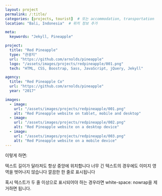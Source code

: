 ```yaml
---
layout: project
permalink: /:title/
categories: [projects, tourist]  # 또는 accommodation, transportation
location: "Bali, Indonesia"  # 위치 정보 추가

meta:
  keywords: "Jekyll, Pineapple"

project:
  title: "Red Pineapple"
  type: "관광지"
  url: "https://github.com/arnolds/pineapple"
  logo: "/assets/images/projects/redpineapple/001.png"
  tech: "HTML, CSS, Boostrap, Sass, JavaScript, jQuery, Jekyll"

agency:
  title: "Red Pineapple Co"
  url: "https://github.com/arnolds/pineapple"
  year: "2017"

images:
  - image:
    url: "/assets/images/projects/redpineapple/001.png"
    alt: "Red Pineapple website on tablet, mobile and desktop"
  - image:
    url: "/assets/images/projects/redpineapple/002.png"
    alt: "Red Pineapple website on a desktop device"
  - image:
    url: "/assets/images/projects/redpineapple/003.png"
    alt: "Red Pineapple website on a mobile device"
---
```

이렇게 하면:

텍스트 길이가 달라져도 항상 중앙에 위치합니다
너무 긴 텍스트의 경우에도 이미지 영역을 벗어나지 않습니다
깔끔한 한 줄로 표시됩니다

혹시 텍스트가 두 줄 이상으로 표시되어야 하는 경우라면 white-space: nowrap을 제거하면 됩니다.